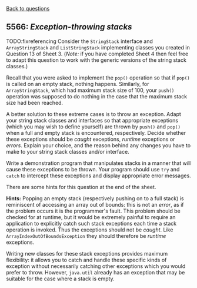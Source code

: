 [Back to questions](../README.md)

## 5566: *Exception-throwing stacks*

TODO:fixreferencing Consider the `StringStack` interface and `ArrayStringStack` and `ListStringStack` implementing classes you
created in Question 13 of Sheet 3.  (*Note:* if you have completed Sheet 4 then feel free to adapt this question to work with the
generic versions of the string stack classes.)

Recall that you were asked to implement the `pop()` operation so that if `pop()` is called on an empty stack, nothing
happens.  Similarly, for `ArrayStringStack`, which had maximum stack size of 100, your `push()` operation was supposed
to do nothing in the case that the maximum stack size had been reached.

A better solution to these extreme cases is to throw an exception.  Adapt your string stack classes and interfaces so that appropriate
exceptions (which you may wish to define yourself) are thrown by `push()` and `pop()` when a full and empty
stack is encountered, respectively.  Decide whether these exceptions should be *caught* exceptions, *runtime* exceptions
or *errors*.  Explain your choice, and the reason behind any changes you have to make to your string stack classes and/or interface.

Write a demonstration program that manipulates stacks in a manner that will cause these exceptions to be thrown.  Your program should
use `try` and `catch` to intercept these exceptions and display appropriate error messages.

There are some hints for this question at the end of the sheet.


**Hints:**  Popping an empty stack (respectively pushing on to a full stack) is reminiscent of accessing an array out of bounds: this is not
an *error*, as if the problem occurs it is the programmer's fault.  This problem should be checked for at runtime, but it would be extremely painful to require an application
to explicitly catch such stack exceptions each time a stack operation is invoked.  Thus the exceptions should not be *caught*.  Like `ArrayIndexOutOfBoundsException` they should therefore be *runtime* exceptions.

Writing new classes for these stack exceptions provides maximum flexibility: it allows you to catch and handle these specific kinds of exception without
necessarily catching other exceptions which you would prefer to throw.  However, `java.util` already has an exception that may be suitable
for the case where a stack is empty.

